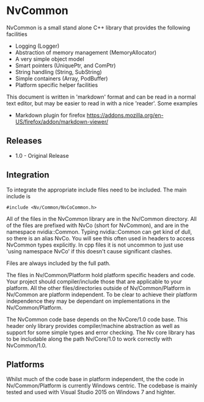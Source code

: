 NvCommon
========

NvCommon is a small stand alone C++ library that provides the following facilities

* Logging (Logger)
* Abstraction of memory management (MemoryAllocator)
* A very simple object model
* Smart pointers (UniquePtr, and ComPtr)
* String handling (String, SubString)
* Simple containers (Array, PodBuffer)
* Platform specific helper facilities 
	
This document is written in 'markdown' format and can be read in a normal text editor, but may be easier to read in with a nice 'reader'. Some examples

* Markdown plugin for firefox https://addons.mozilla.org/en-US/firefox/addon/markdown-viewer/
	
Releases
--------

* 1.0 - Original Release
	
Integration
-----------

To integrate the appropriate include files need to be included. The main include is 

```
#include <Nv/Common/NvCoCommon.h>
```

All of the files in the NvCommon library are in the Nv/Common directory. All of the files are prefixed with NvCo (short for NvCommon), and are in the namespace nvidia::Common. Typing nvidia::Common can get kind of dull, so there is an alias NvCo. You will see this often used in headers to access NvCommon types explicitly. In cpp files it is not uncommon to just use 'using namespace NvCo' if this doesn't cause significant clashes.

Files are always included by the full path. 

The files in Nv/Common/Platform hold platform specific headers and code. Your project should compiler/include those that are applicable to your platform. All the other files/directories outside of Nv/Common/Platform in Nv/Common are platform independent. To be clear to achieve their platform independence they may be dependant on implementations in the Nv/Common/Platform.

The NvCommon code base depends on the NvCore/1.0 code base. This header only library provides compiler/machine abstraction as well as support for some simple types and error checking. The Nv core library has to be includable along the path Nv/Core/1.0 to work correctly with NvCommon/1.0.

Platforms
---------

Whilst much of the code base in platform independent, the the code in Nv/Common/Platform is currently Windows centric. The codebase is mainly tested and used with Visual Studio 2015 on Windows 7 and highter.
